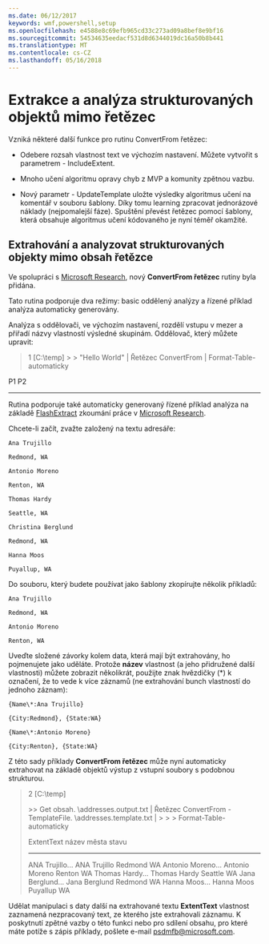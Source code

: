 ```yaml
---
ms.date: 06/12/2017
keywords: wmf,powershell,setup
ms.openlocfilehash: e4588e8c69efb965cd33c273ad09a8bef8e9bf16
ms.sourcegitcommit: 54534635eedacf531d8d6344019dc16a50b8b441
ms.translationtype: MT
ms.contentlocale: cs-CZ
ms.lasthandoff: 05/16/2018
---
```

# <a name="extract-and-parse-structured-objects-out-of-string"></a>Extrakce a analýza strukturovaných objektů mimo řetězec
Vzniká některé další funkce pro rutinu ConvertFrom řetězec:

-   Odebere rozsah vlastnost text ve výchozím nastavení. Můžete vytvořit s parametrem - IncludeExtent.

-   Mnoho učení algoritmu opravy chyb z MVP a komunity zpětnou vazbu.

-   Nový parametr - UpdateTemplate uložte výsledky algoritmus učení na komentář v souboru šablony. Díky tomu learning zpracovat jednorázové náklady (nejpomalejší fáze). Spuštění převést řetězec pomocí šablony, která obsahuje algoritmus učení kódovaného je nyní téměř okamžité.


<a name="extract-and-parse-structured-objects-out-of-string-content"></a>Extrahování a analyzovat strukturovaných objekty mimo obsah řetězce
----------------------------------------------------------

Ve spolupráci s [Microsoft Research](http://research.microsoft.com/), nový **ConvertFrom řetězec** rutiny byla přidána.

Tato rutina podporuje dva režimy: basic oddělený analýzy a řízené příklad analýza automaticky generovány.

Analýza s oddělovači, ve výchozím nastavení, rozdělí vstupu v mezer a přiřadí názvy vlastností výsledné skupinám. Oddělovač, který můžete upravit:

> 1 \[C:\\temp\] &gt; &gt; "Hello World" | Řetězec ConvertFrom | Format-Table-automaticky

P1    P2
--    --

Rutina podporuje také automaticky generovaný řízené příklad analýza na základě [FlashExtract](http://research.microsoft.com/en-us/um/people/sumitg/flashextract.html) zkoumání práce v [Microsoft Research](http://research.microsoft.com).

Chcete-li začít, zvažte založený na textu adresáře:

    Ana Trujillo

    Redmond, WA

    Antonio Moreno

    Renton, WA

    Thomas Hardy

    Seattle, WA

    Christina Berglund

    Redmond, WA

    Hanna Moos

    Puyallup, WA

Do souboru, který budete používat jako šablony zkopírujte několik příkladů:

    Ana Trujillo

    Redmond, WA

    Antonio Moreno

    Renton, WA



Uveďte složené závorky kolem data, která mají být extrahovány, ho pojmenujete jako uděláte. Protože **název** vlastnost (a jeho přidružené další vlastnosti) můžete zobrazit několikrát, použijte znak hvězdičky (\*) k označení, že to vede k více záznamů (ne extrahování bunch vlastností do jednoho záznam):

    {Name\*:Ana Trujillo}

    {City:Redmond}, {State:WA}

    {Name\*:Antonio Moreno}

    {City:Renton}, {State:WA}

Z této sady příklady **ConvertFrom řetězec** může nyní automaticky extrahovat na základě objektů výstup z vstupní soubory s podobnou strukturou.

> 2 \[C:\\temp\]
>
> &gt;&gt; Get obsah. \\addresses.output.txt | Řetězec ConvertFrom - TemplateFile. \\addresses.template.txt | &gt; &gt; &gt; Format-Table-automaticky
>
> ExtentText název města stavu
> ----------                     ----               ----     -----
> ANA Trujillo...                ANA Trujillo Redmond WA Antonio Moreno...              Antonio Moreno Renton WA Thomas Hardy...                Thomas Hardy Seattle WA Jana Berglund...          Jana Berglund Redmond WA Hanna Moos...                  Hanna Moos Puyallup WA

Udělat manipulaci s daty další na extrahované textu **ExtentText** vlastnost zaznamená nezpracovaný text, ze kterého jste extrahovali záznamu. K poskytnutí zpětné vazby o této funkci nebo pro sdílení obsahu, pro které máte potíže s zápis příklady, pošlete e-mail <psdmfb@microsoft.com>.
